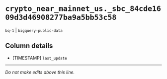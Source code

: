 # `crypto_near_mainnet_us._sbc_84cde1609d3d46908277ba9a5bb53c58`
`bq-1` | `bigquery-public-data`

## Column details
* [TIMESTAMP] `last_update`

-------------------------------------------------------------------------------
*Do not make edits above this line.*
